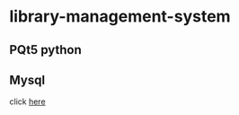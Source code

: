 # library-management-system
## PQt5 python
## Mysql
click [here](https://drive.google.com/folderview?id=1r3LMV_FY9UnPcYjwQ6iWaI7snpm2ZKm9)
